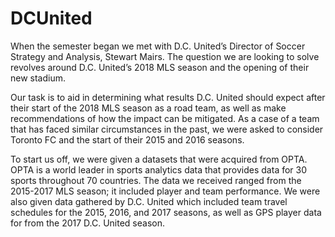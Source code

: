 # DCUnited
  When the semester began we met with D.C. United’s Director of Soccer Strategy and Analysis, Stewart Mairs. The question we are looking to solve revolves around D.C. United’s 2018 MLS season and the opening of their new stadium.
  
  Our task is to aid in determining what results D.C. United should expect after their start of the 2018 MLS season as a road team, as well as make recommendations of how the impact can be mitigated. As a case of a team that has faced similar circumstances in the past, we were asked to consider Toronto FC and the start of their 2015 and 2016 seasons.
  
  To start us off, we were given a datasets that were acquired from OPTA. OPTA is a world leader in sports analytics data that provides data for 30 sports throughout 70 countries. The data we received ranged from the 2015-2017 MLS season; it included player and team performance. We were also given data gathered by D.C. United which included team travel schedules for the 2015, 2016, and 2017 seasons, as well as GPS player data for from the 2017 D.C. United season.
